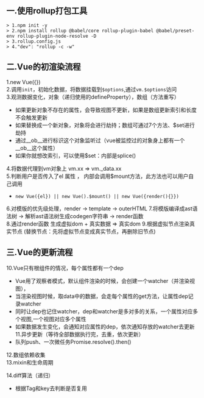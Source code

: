 ## 一.使用rollup打包工具
```
> 1.npm init -y
> 2.npm install rollup @babel/core rollup-plugin-babel @babel/preset-env rollup-plugin-node-resolve -D
> 3.rollup.config.js
> 4."dev": "rollup -c -w"
```

## 二.Vue的初渲染流程

1.new Vue({})  
2.调用`init`，初始化数据，将数据挂载到`$options`,通过`vm.$options`访问  
3.观测数据变化，对象（递归使用的defineProperty），数组（方法重写）
- 如果更新对象不存在的属性，会导致视图不更新，如果是数组更新索引和长度不会触发更新
- 如果替换成一个新对象，对象将会进行劫持；数组可通过7个方法、$set进行劫持
- 通过__ob__进行标识这个对象监听过（vue被监控过的对象身上都有一个__ob__这个属性）
- 如果你就想改索引，可以使用$set：内部是splice()

4.将数据代理到vm对象上 vm.xx => vm._data.xx  
5.判断用户是否传入了el 属性 ， 内部会调用$mount方法，此方法也可以用户自己调用 
- `new Vue({el}) || new Vue().$mount() || new Vue({render(){}})`

6.对模版的优先级处理，render -> template -> outerHTML
7.将模版编译成ast语法树 -> 解析ast语法树生成codegen字符串 -> render函数  
8.通过render函数 生成虚拟dom + 真实数据 => 真实dom
9.根据虚拟节点渲染真实节点 (替换节点：先将虚拟节点变成真实节点，再删除旧节点) 

## 三.Vue的更新流程
10.Vue只有根组件的情况，每个属性都有一个dep  
- Vue用了观察者模式，默认组件渲染的时候，会创建一个watcher（并渲染视图），
- 当渲染视图时候，取data中的数据，会走每个属性的get方法，让属性dep记录watcher
- 同时让dep也记住watcher，dep和watcher是多对多的关系，一个属性对应多个视图,一个视图对应多个属性 
- 如果数据发生变化，会通知对应属性的dep，依次通知存放的watcher去更新
11.异步更新（等待全部数据执行完，去重，依次更新）
- 队列push、一次微任务Promise.resolve().then()

12.数组依赖收集  
13.mixin和生命周期  

14.diff算法（递归）  
- 根据Tag和key去判断是否复用


